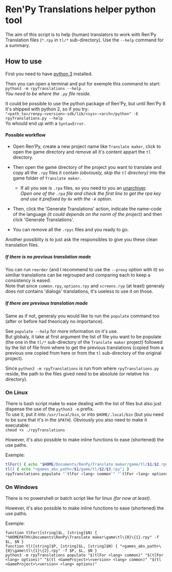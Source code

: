 # Ren'Py Translations helper python tool

The aim of this script is to help (human) translators to work with Ren'Py Translation files (`*.rpy` in `tl∕*` sub-directory).
Use the `--help` command for a summary.

## How to use

First you need to have [python 3](https://www.python.org/) installed.

Then you can open a terminal and put for exemple this command to start:  
`python3 -m rpyTranslations --help`  
_*You need to be where the `.py` file reside.*_

It could be possible to use the python package of Ren'Py, but until Ren'Py 8 it's shipped with python 2, so if you try:  
`"<path_to>/renpy-<version>-sdk/lib/<sys>-<arch>/python" -E rpyTranslations.py --help`  
Yo whould end up with a `SyntaxError`.

#### Possible workflow

* Open Ren'Py, create a new project name like `Translate maker`, click to open the game directory and remove all it's content appart the `tl` directory.
* Then open the game directory of the project you want to translate and copy all the `.rpy` files it contain _*(obviously, skip the `tl` directory)*_ into the game folder of `Translate maker`.
    * If all you see is `.rpa` files, so you need to you an [unarchiver](https://github.com/Lattyware/unrpa).  
      _*Open one of the `.rpa` file and check the first line to get the rpa key and use it prefixed by `0x` with the `-k` option.*_

* Then, click the 'Generate Translations' action, indicate the name-code of the language _*(it could depends on the norm of the project)*_ and then click 'Generate Translations'.
* You can remove all the `.rpyc` files and you ready to go.

Another possiblity is to just ask the responsibles to give you these clean translation files.

##### If there is no previous translation made

You can run `reorder` (and I recommend to use the `--proxy` option with it) so similiar translations can be regrouped and comparing each to keep a consistency is eased.  
Note that since `common.rpy`, `options.rpy` and `screens.ryp` (at least) generaly does not contains 'dialogs' translations, it's useless to use it on those.

##### If there are previous translation made

Same as if not, generaly you would like to run the `populate` command too (after or before had theoricaly no importance).

See `populate --help` for more information on it's use.  
But globaly, it take at first argument the list of file you want to be populate (the one in the `tl/*` sub-directory of the `Translate maker` project) followed by the list of file from where to get the previous translations (copied from a previous one copied from here or from the `tl` sub-directory of the original project).

Since `python3 -m rpyTranslations` is run from where `rpyTranslations.py` reside, the path to the files gived need to be absolute (or relative his directory).

### On Linux

There is bash script make to ease dealing with the list of files but also just dispense the use of the `python3 -m` prefix.  
To use it, put it into `/usr/local/bin`, or into `$HOME/.local/bin` (but you need to be sure that it's in the `$PATH`). Obviously you also need to make it executable:  
`chmod +x ./rpyTranslations`

However, it's also possible to make inline functions to ease (shortened) the use paths.

Exemple:
```sh
tlFor() { echo "$HOME/Documents/RenPy/Translate maker/game/tl/$1/$2.rpy"; }
tl() { echo "<games_abs_path>/$1/game/tl/$2/$3.rpy"; }
rpyTranslations populate "`tlFor <lang> common`" "`tlFor <lang> options`" "`tl <GameProject>/<version> <lang> common`" "`tl <GameProject>/<version> <lang> options`"
```

### On Windows

There is no powershell or batch script like for linux _*(for now at least)*_.

However, it's also possible to make inline functions to ease (shortened) the use paths.

Exemple:
```shell
function tlFor([string]$L, [string]$N) { "%HOMEPATH%\Documents\RenPy\Translate maker\game\tl\{0}\{1}.rpy" -f $L, $N }
function tl([string]$P, [string]$L, [string]$N) { "<games_abs_path>\{0}\game\tl\{1}\{2}.rpy" -f $P, $L, $N }
python3 -m rpyTranslations populate "$(tlFor <lang> common)" "$(tlFor <lang> options)" "$(tl <GameProject>\<version> <lang> common)" "$(tl <GameProject>\<version> <lang> options)"
```

